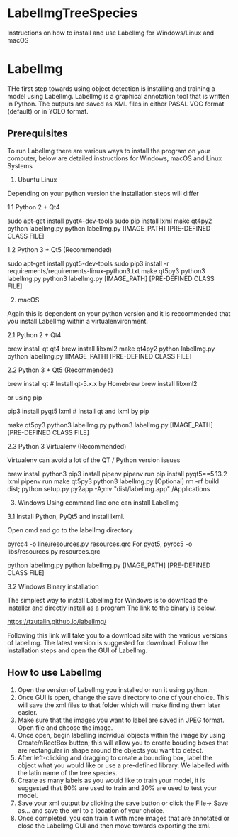 # LabelImgTreeSpecies
Instructions on how to install and use LabelImg for Windows/Linux and macOS

# LabelImg
THe first step towards using object detection is installing and training a model using LabelImg. LabelImg is a graphical annotation tool that is written in Python. The outputs are saved as XML files in either PASAL VOC format (default) or in YOLO format. 

## Prerequisites 
To run LabelImg there are various ways to install the program on your computer, below are detailed instructions for Windows, macOS and Linux Systems

1. Ubuntu Linux

Depending on your python version the installation steps will differ

1.1 Python 2 + Qt4

sudo apt-get install pyqt4-dev-tools
sudo pip install lxml
make qt4py2
python labelImg.py
python labelImg.py [IMAGE_PATH] [PRE-DEFINED CLASS FILE]

1.2 Python 3 + Qt5 (Recommended)

sudo apt-get install pyqt5-dev-tools
sudo pip3 install -r requirements/requirements-linux-python3.txt
make qt5py3
python3 labelImg.py
python3 labelImg.py [IMAGE_PATH] [PRE-DEFINED CLASS FILE]

2. macOS

Again this is dependent on your python version and it is reccommended that you install LabelImg within a virtualenvironment. 

2.1 Python 2 + Qt4

brew install qt qt4
brew install libxml2
make qt4py2
python labelImg.py
python labelImg.py [IMAGE_PATH] [PRE-DEFINED CLASS FILE]

2.2 Python 3 + Qt5 (Recommended)

brew install qt  # Install qt-5.x.x by Homebrew
brew install libxml2

or using pip

pip3 install pyqt5 lxml # Install qt and lxml by pip

make qt5py3
python3 labelImg.py
python3 labelImg.py [IMAGE_PATH] [PRE-DEFINED CLASS FILE]


2.3 Python 3 Virtualenv (Recommended)

Virtualenv can avoid a lot of the QT / Python version issues

brew install python3
pip3 install pipenv
pipenv run pip install pyqt5==5.13.2 lxml
pipenv run make qt5py3
python3 labelImg.py
[Optional] rm -rf build dist; python setup.py py2app -A;mv "dist/labelImg.app" /Applications

3. Windows
Using command line one can install LabelImg

3.1 Install Python, PyQt5 and install lxml.

Open cmd and go to the labelImg directory

pyrcc4 -o line/resources.py resources.qrc
For pyqt5, pyrcc5 -o libs/resources.py resources.qrc

python labelImg.py
python labelImg.py [IMAGE_PATH] [PRE-DEFINED CLASS FILE]

3.2 Windows Binary installation

The simplest way to install LabelImg for Windows is to download the installer and directly install as a program
The link to the binary is below. 

https://tzutalin.github.io/labelImg/

Following this link will take you to a download site with the various versions of labelImg. The latest version is suggested for download. 
Follow the installation steps and open the GUI of LabelImg. 


## How to use LabelImg
1. Open the version of LabelImg you installed or run it using python.
2. Once GUI is open, change the save directory to one of your choice. This will save the xml files to that folder which will make finding them later easier. 
3. Make sure that the images you want to label are saved in JPEG format. Open file and choose the image. 
4. Once open, begin labelling individual objects within the image by using Create/nRectBox button, this will allow you to create bouding boxes that are rectangular in shape around the objects you want to detect. 
5. After left-clicking and dragging to create a bounding box, label the object what you would like or use a pre-defined library. We labelled with the latin name of the tree species. 
6. Create as many labels as you would like to train your model, it is suggested that 80% are used to train and 20% are used to test your model. 
7. Save your xml output by clicking the save button or click the File-> Save as... and save the xml to a location of your choice. 
8. Once completed, you can train it with more images that are annotated or close the LabelImg GUI and then move towards exporting the xml.

